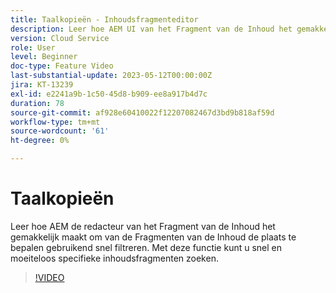 ```yaml
---
title: Taalkopieën - Inhoudsfragmenteditor
description: Leer hoe AEM UI van het Fragment van de Inhoud het gemakkelijk maakt om van de Fragmenten van de Inhoud de plaats te bepalen gebruikend snel filtreren. Met deze functie kunt u snel en moeiteloos specifieke inhoudsfragmenten zoeken.
version: Cloud Service
role: User
level: Beginner
doc-type: Feature Video
last-substantial-update: 2023-05-12T00:00:00Z
jira: KT-13239
exl-id: e2241a9b-1c50-45d8-b909-ee8a917b4d7c
duration: 78
source-git-commit: af928e60410022f12207082467d3bd9b818af59d
workflow-type: tm+mt
source-wordcount: '61'
ht-degree: 0%

---
```


# Taalkopieën

Leer hoe AEM de redacteur van het Fragment van de Inhoud het gemakkelijk maakt om van de Fragmenten van de Inhoud de plaats te bepalen gebruikend snel filtreren. Met deze functie kunt u snel en moeiteloos specifieke inhoudsfragmenten zoeken.

>[!VIDEO](https://video.tv.adobe.com/v/3419311/?learn=on)
